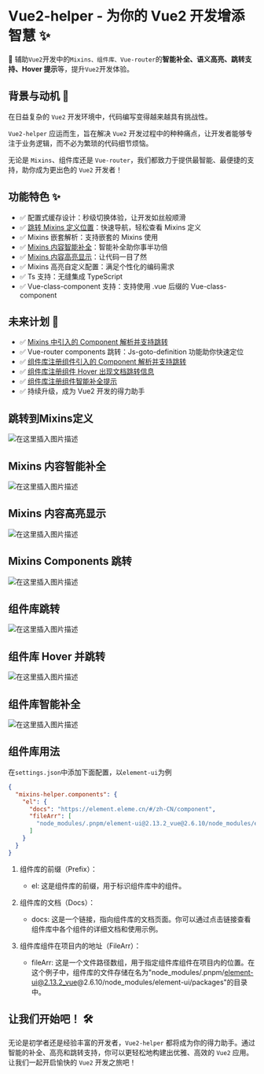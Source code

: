 # Vue2-helper - 为你的 Vue2 开发增添智慧 ✨

🚀 辅助`Vue2`开发中的`Mixins、组件库、Vue-router`的**智能补全、语义高亮、跳转支持、Hover 提示**等，提升`Vue2`开发体验。

## 背景与动机 🌟

在日益复杂的 `Vue2` 开发环境中，代码编写变得越来越具有挑战性。

`Vue2-helper` 应运而生，旨在解决 `Vue2` 开发过程中的种种痛点，让开发者能够专注于业务逻辑，而不必为繁琐的代码细节烦恼。

无论是 `Mixins`、组件库还是 `Vue-router`，我们都致力于提供最智能、最便捷的支持，助你成为更出色的 `Vue2` 开发者！

## 功能特色 ✨

- ✅ 配置式缓存设计：秒级切换体验，让开发如丝般顺滑
- ✅ [跳转 Mixins 定义位置](#跳转到mixins定义)：快速导航，轻松查看 Mixins 定义
- ✅ Mixins 嵌套解析：支持嵌套的 Mixins 使用
- ✅ [Mixins 内容智能补全](#mixins-内容智能补全)：智能补全助你事半功倍
- ✅ [Mixins 内容高亮显示](#mixins-内容高亮显示)：让代码一目了然
- ✅ Mixins 高亮自定义配置：满足个性化的编码需求
- ✅ Ts 支持：无缝集成 TypeScript
- ✅ Vue-class-component 支持：支持使用 .vue 后缀的 Vue-class-component

## 未来计划 📅

- ✅ [Mixins 中引入的 Component 解析并支持跳转](#mixins-components-跳转)
- ✅ Vue-router components 跳转：Js-goto-definition 功能助你快速定位
- ✅ [组件库注册组件引入的 Component 解析并支持跳转](#组件库跳转)
- ✅ [组件库注册组件 Hover 出现文档跳转信息](#组件库-hover-并跳转)
- ✅ [组件库注册组件智能补全提示](#组件库智能补全)
- ✅ 持续升级，成为 Vue2 开发的得力助手

## 跳转到Mixins定义

![在这里插入图片描述](https://img-blog.csdnimg.cn/063e6bc721a84e92bec34ec65e48123a.gif)

## Mixins 内容智能补全

![在这里插入图片描述](https://img-blog.csdnimg.cn/bb45d420f88a4d93b1bf66f5a44c1ded.png)

## Mixins 内容高亮显示

![在这里插入图片描述](https://img-blog.csdnimg.cn/92217f2b993c4f079b6027e81653fe04.png)

## Mixins Components 跳转

![在这里插入图片描述](https://img-blog.csdnimg.cn/b15974cc4f9f43e990c10635dbc175ab.gif)

## 组件库跳转

![在这里插入图片描述](https://img-blog.csdnimg.cn/a07f58d08be4412392490fcc44042992.gif)

## 组件库 Hover 并跳转

![在这里插入图片描述](https://img-blog.csdnimg.cn/70554e75a52c4bd48aca0060bf444e39.gif)

## 组件库智能补全

![在这里插入图片描述](https://img-blog.csdnimg.cn/16485c28e366456a99fcb175d9f70f4e.png)

## 组件库用法

在`settings.json`中添加下面配置，以`element-ui`为例

```json
{
  "mixins-helper.components": {
    "el": {
      "docs": "https://element.eleme.cn/#/zh-CN/component",
      "fileArr": [
        "node_modules/.pnpm/element-ui@2.13.2_vue@2.6.10/node_modules/element-ui/packages"
      ]
    }
  }
}
```

1. 组件库的前缀（Prefix）：
   - el: 这是组件库的前缀，用于标识组件库中的组件。

2. 组件库的文档（Docs）：
   - docs: 这是一个链接，指向组件库的文档页面。你可以通过点击链接查看组件库中各个组件的详细文档和使用示例。

3. 组件库组件在项目内的地址（FileArr）：
   - fileArr: 这是一个文件路径数组，用于指定组件库组件在项目内的位置。在这个例子中，组件库的文件存储在名为"node_modules/.pnpm/element-ui@2.13.2_vue@2.6.10/node_modules/element-ui/packages"的目录中。

## 让我们开始吧！ 🛠️

无论是初学者还是经验丰富的开发者，`Vue2-helper` 都将成为你的得力助手。通过智能的补全、高亮和跳转支持，你可以更轻松地构建出优雅、高效的 `Vue2` 应用。让我们一起开启愉快的 `Vue2` 开发之旅吧！
